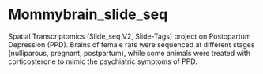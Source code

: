# Mommybrain_slide_seq
Spatial Transcriptomics (Slide_seq V2, Slide-Tags) project on Postopartum Depression (PPD). Brains of female rats were sequenced at different stages (nulliparous, pregnant, postpartum), while some animals were treated with corticosterone to mimic the psychiatric symptoms of PPD.  
